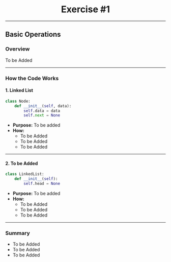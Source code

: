 <div align="center">

# Exercise #1

</div>

---

## Basic Operations

### Overview

To be Added

---

### How the Code Works

#### 1. **Linked List**
```python 
class Node:
    def __init__(self, data):
        self.data = data
        self.next = None
```
- **Purpose:** To be added
- **How:**  
  - To be Added
  - To be Added
  - To be Added

---

#### 2. **To be Added**
```python 
class LinkedList:
    def __init__(self):
        self.head = None
```
- **Purpose:** To be added
- **How:**  
  - To be Added
  - To be Added
  - To be Added

---

### Summary

- To be Added
- To be Added
- To be Added